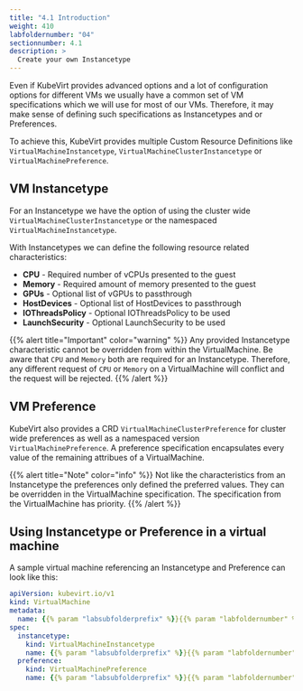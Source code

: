 ```yaml
---
title: "4.1 Introduction"
weight: 410
labfoldernumber: "04"
sectionnumber: 4.1
description: >
  Create your own Instancetype
---
```


Even if KubeVirt provides advanced options and a lot of configuration options for different VMs we usually have a common
set of VM specifications which we will use for most of our VMs. Therefore, it may make sense of defining such
specifications as Instancetypes and or Preferences.

To achieve this, KubeVirt provides multiple Custom Resource
Definitions like `VirtualMachineInstancetype`, `VirtualMachineClusterInstancetype` or `VirtualMachinePreference`.


## VM Instancetype

For an Instancetype we have the option of using the cluster wide `VirtualMachineClusterInstancetype` or the namespaced
`VirtualMachineInstancetype`.

With Instancetypes we can define the following resource related characteristics:

* **CPU** - Required number of vCPUs presented to the guest
* **Memory** - Required amount of memory presented to the guest
* **GPUs** - Optional list of vGPUs to passthrough
* **HostDevices** - Optional list of HostDevices to passthrough
* **IOThreadsPolicy** - Optional IOThreadsPolicy to be used
* **LaunchSecurity** - Optional LaunchSecurity to be used

{{% alert title="Important" color="warning" %}}
Any provided Instancetype characteristic cannot be overridden from within the VirtualMachine. Be aware that `CPU` and
`Memory` both are required for an Instancetype. Therefore, any different request of `CPU` or `Memory` on a VirtualMachine
will conflict and the request will be rejected.
{{% /alert %}}


## VM Preference

KubeVirt also provides a CRD `VirtualMachineClusterPreference` for cluster wide preferences as well as a namespaced
version `VirtualMachinePreference`. A preference specification encapsulates every value of the remaining attribues of a VirtualMachine.

{{% alert title="Note" color="info" %}}
Not like the characteristics from an Instancetype the preferences only defined the preferred values. They can be overridden
in the VirtualMachine specification. The specification from the VirtualMachine has priority.
{{% /alert %}}


## Using Instancetype or Preference in a virtual machine

A sample virtual machine referencing an Instancetype and Preference can look like this:

```yaml
apiVersion: kubevirt.io/v1
kind: VirtualMachine
metadata:
  name: {{% param "labsubfolderprefix" %}}{{% param "labfoldernumber" %}}-examplevm
spec:
  instancetype:
    kind: VirtualMachineInstancetype
    name: {{% param "labsubfolderprefix" %}}{{% param "labfoldernumber" %}}-example-instancetype
  preference:
    kind: VirtualMachinePreference
    name: {{% param "labsubfolderprefix" %}}{{% param "labfoldernumber" %}}-example-preference
```
